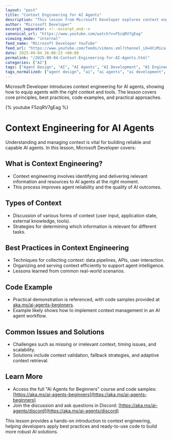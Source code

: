 ```yaml
---
layout: "post"
title: "Context Engineering for AI Agents"
description: "This lesson from Microsoft Developer explores context engineering, a crucial discipline for developing effective AI agents. It covers how to identify, gather, and deliver the right information and tools to AI agents, ensuring reliable performance. The lesson includes explanations of context types, best practices, common challenges, and practical code examples, focusing on the role of context in building robust AI solutions."
author: "Microsoft Developer"
excerpt_separator: <!--excerpt_end-->
canonical_url: "https://www.youtube.com/watch?v=F5zqRV7gEag"
viewing_mode: "internal"
feed_name: "Microsoft Developer YouTube"
feed_url: "https://www.youtube.com/feeds/videos.xml?channel_id=UCsMica-v34Irf9KVTh6xx-g"
date: 2025-09-04 16:00:23 +00:00
permalink: "/2025-09-04-Context-Engineering-for-AI-Agents.html"
categories: ["AI"]
tags: ["Agent Design", "AI", "AI Agents", "AI Development", "AI Engineering", "Best Practices", "Cloud Computing", "Code Samples", "Context Engineering", "Context Management", "Dev", "Development", "Microsoft", "Tech", "Technical Tutorial", "Technology", "Videos"]
tags_normalized: ["agent design", "ai", "ai agents", "ai development", "ai engineering", "best practices", "cloud computing", "code samples", "context engineering", "context management", "dev", "development", "microsoft", "tech", "technical tutorial", "technology", "videos"]
---
```


Microsoft Developer introduces context engineering for AI agents, showing how to equip agents with the right context and tools. The lesson covers core principles, best practices, code examples, and practical approaches.<!--excerpt_end-->

{% youtube F5zqRV7gEag %}

# Context Engineering for AI Agents

Understanding and managing context is vital for building reliable and capable AI agents. In this lesson, Microsoft Developer covers:

## What is Context Engineering?

- Context engineering involves identifying and delivering relevant information and resources to AI agents at the right moment.
- This process improves agent reliability and the quality of AI outcomes.

## Types of Context

- Discussion of various forms of context (user input, application state, external knowledge, tools).
- Strategies for determining which information is relevant for different tasks.

## Best Practices in Context Engineering

- Techniques for collecting context: data pipelines, APIs, user interaction.
- Organizing and serving context efficiently to support agent intelligence.
- Lessons learned from common real-world scenarios.

## Code Example

- Practical demonstration is referenced, with code samples provided at [aka.ms/ai-agents-beginners](https://aka.ms/ai-agents-beginners).
- Example likely shows how to implement context management in an AI agent workflow.

## Common Issues and Solutions

- Challenges such as missing or irrelevant context, timing issues, and scalability.
- Solutions include context validation, fallback strategies, and adaptive context retrieval.

## Learn More

- Access the full "AI Agents for Beginners" course and code samples: [https://aka.ms/ai-agents-beginners](https://aka.ms/ai-agents-beginners)
- Join the discussion and ask questions in Discord: [https://aka.ms/ai-agents/discord](https://aka.ms/ai-agents/discord)

This lesson provides a hands-on introduction to context engineering, helping developers apply best practices and ready-to-use code to build more robust AI solutions.
